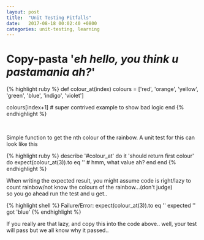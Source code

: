 ```yaml
---
layout: post
title:  "Unit Testing Pitfalls"
date:   2017-08-18 00:02:40 +0800
categories: unit-testing, learning
---
```


# Copy-pasta '_eh hello, you think u pastamania ah?_'

{% highlight ruby %}
def colour_at(index)
  colours = ['red', 'orange', 'yellow', 'green', 'blue', 'indigo', 'violet']

  colours[index+1] # super contrived example to show bad logic
end
{% endhighlight %}

<br />

Simple function to get the nth colour of the rainbow. A unit test for this can look like this

{% highlight ruby %}
describe '#colour_at' do
  it 'should return first colour' do
    expect(colour_at(3)).to eq '' # hmm, what value ah?
  end
end
{% endhighlight %}

When writing the expected result, you might assume code is right/lazy to count rainbow/not know the colours of the rainbow...(don't judge)
<br />
so you go ahead run the test and u get..

{% highlight shell %}
Failure/Error: expect(colour_at(3)).to eq ''
    expected ''
    got 'blue'
{% endhighlight %}

If you really are that lazy, and copy this into the code above.. well, your test will pass but we all know why it passed..